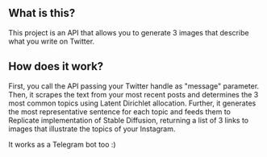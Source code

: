 ## What is this?
This project is an API that allows you to generate 3 images that describe what you write on Twitter.

## How does it work?
First, you call the API passing your Twitter handle as "message" parameter. 
Then, it scrapes the text from your most recent posts and determines the 3 most common topics using Latent Dirichlet allocation.
Further, it generates the most representative sentence for each topic and feeds them to Replicate implementation of Stable Diffusion, returning a list of 3 links to images that illustrate the topics of your Instagram.

It works as a Telegram bot too :)

